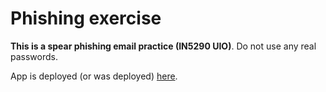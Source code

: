 # Phishing exercise

**This is a spear phishing email practice (IN5290 UIO)**. Do not use any real passwords.

App is deployed (or was deployed) [here](https://in5290phishingapptobiasao-8chmrmxwqfrgbperbhdvj3.streamlit.app/).
